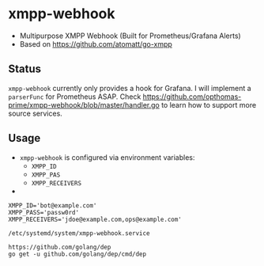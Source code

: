 # xmpp-webhook
- Multipurpose XMPP Webhook (Built for Prometheus/Grafana Alerts)
- Based on https://github.com/atomatt/go-xmpp

## Status
`xmpp-webhook` currently only provides a hook for Grafana. I will implement a `parserFunc` for Prometheus ASAP. Check https://github.com/opthomas-prime/xmpp-webhook/blob/master/handler.go to learn how to support more source services.

## Usage
- `xmpp-webhook` is configured via environment variables:
    - `XMPP_ID`
    - `XMPP_PAS`
    - `XMPP_RECEIVERS`
- 

```
XMPP_ID='bot@example.com'
XMPP_PASS='passw0rd'
XMPP_RECEIVERS='jdoe@example.com,ops@example.com'

/etc/systemd/system/xmpp-webhook.service

https://github.com/golang/dep
go get -u github.com/golang/dep/cmd/dep
```
